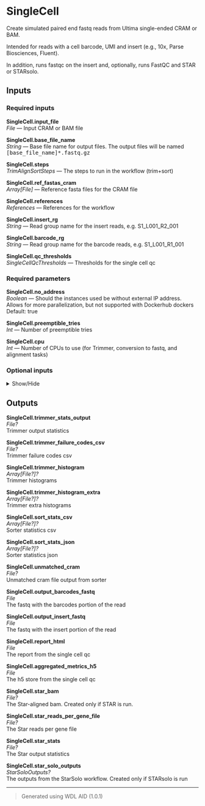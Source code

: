 # SingleCell
Create simulated paired end fastq reads from Ultima single-ended CRAM or BAM.

 Intended for reads with a cell barcode, UMI and insert (e.g., 10x, Parse Biosciences, Fluent).

 In addition, runs fastqc on the insert and, optionally, runs FastQC and STAR or STARsolo.

## Inputs

### Required inputs
<p name="SingleCell.input_file">
        <b>SingleCell.input_file</b><br />
        <i>File </i> &mdash; 
         Input CRAM or BAM file <br /> 
</p>
<p name="SingleCell.base_file_name">
        <b>SingleCell.base_file_name</b><br />
        <i>String </i> &mdash; 
         Base file name for output files. The output files will be named <tt>[base_file_name]*.fastq.gz</tt> <br /> 
</p>
<p name="SingleCell.steps">
        <b>SingleCell.steps</b><br />
        <i>TrimAlignSortSteps </i> &mdash; 
         The steps to run in the workflow (trim+sort) <br /> 
</p>
<p name="SingleCell.ref_fastas_cram">
        <b>SingleCell.ref_fastas_cram</b><br />
        <i>Array[File] </i> &mdash; 
         Reference fasta files for the CRAM file <br /> 
</p>
<p name="SingleCell.references">
        <b>SingleCell.references</b><br />
        <i>References </i> &mdash; 
         References for the workflow <br /> 
</p>
<p name="SingleCell.insert_rg">
        <b>SingleCell.insert_rg</b><br />
        <i>String </i> &mdash; 
         Read group name for the insert reads, e.g. S1_L001_R2_001 <br /> 
</p>
<p name="SingleCell.barcode_rg">
        <b>SingleCell.barcode_rg</b><br />
        <i>String </i> &mdash; 
         Read group name for the barcode reads, e.g. S1_L001_R1_001 <br /> 
</p>
<p name="SingleCell.qc_thresholds">
        <b>SingleCell.qc_thresholds</b><br />
        <i>SingleCellQcThresholds </i> &mdash; 
         Thresholds for the single cell qc <br /> 
</p>

### Required parameters
<p name="SingleCell.no_address">
        <b>SingleCell.no_address</b><br />
        <i>Boolean </i> &mdash; 
         Should the instances used be without external IP address. Allows for more parallelization, but not supported with Dockerhub dockers Default: true <br /> 
</p>
<p name="SingleCell.preemptible_tries">
        <b>SingleCell.preemptible_tries</b><br />
        <i>Int </i> &mdash; 
         Number of preemptible tries <br /> 
</p>
<p name="SingleCell.cpu">
        <b>SingleCell.cpu</b><br />
        <i>Int </i> &mdash; 
         Number of CPUs to use (for Trimmer, conversion to fastq, and alignment tasks) <br /> 
</p>

### Optional inputs
<details>
<summary> Show/Hide </summary>
<p name="SingleCell.trimmer_parameters">
        <b>SingleCell.trimmer_parameters</b><br />
        <i>TrimmerParameters &mdash; Default: None</i><br />
        Parameters for Trimmer task.  See input template
</p>
<p name="SingleCell.sorter_params">
        <b>SingleCell.sorter_params</b><br />
        <i>SorterParams &mdash; Default: None</i><br />
        Parameters for Sorter task.  See input template
</p>
<p name="SingleCell.downstream_analysis">
        <b>SingleCell.downstream_analysis</b><br />
        <i>String? &mdash; Default: None</i><br />
        Can be either star_solo, star, or undefined (default)
</p>
<p name="SingleCell.star_solo_params">
        <b>SingleCell.star_solo_params</b><br />
        <i>StarSoloParams? &mdash; Default: None</i><br />
        Parameters for running the StarSolo task.  See input template
</p>
<p name="SingleCell.genome_generate_params">
        <b>SingleCell.genome_generate_params</b><br />
        <i>StarGenomeGenerateParams? &mdash; Default: None</i><br />
        Parameters that can be passed to the StarSolo or StarAlignment task, for formatting a STAR genome.  See input template
</p>
<p name="SingleCell.star_align_gtf_override">
        <b>SingleCell.star_align_gtf_override</b><br />
        <i>File? &mdash; Default: None</i><br />
        The gtf to use in the StarAlignment task.  See input template
</p>

### Optional inputs
<p name="SingleCell.TrimAlignSort.aligner">
        <b>SingleCell.TrimAlignSort.aligner</b><br />
        <i>String? </i> &mdash; 
         Aligner to be used. Options are: ua, ua-meth, star. Mandatory if align step is selected. <br /> 
</p>
<p name="SingleCell.TrimAlignSort.ua_parameters">
        <b>SingleCell.TrimAlignSort.ua_parameters</b><br />
        <i>UaReferences? </i> &mdash; 
         Parameters for the UA aligner. Mandatory if aligner is ua. <br /> 
</p>
<p name="SingleCell.TrimAlignSort.ua_meth_parameters">
        <b>SingleCell.TrimAlignSort.ua_meth_parameters</b><br />
        <i>UaMethReferences? </i> &mdash; 
         Parameters for the UA meth aligner. Mandatory if aligner is ua-meth. <br /> 
</p>
<p name="SingleCell.TrimAlignSort.star_genome">
        <b>SingleCell.TrimAlignSort.star_genome</b><br />
        <i>File? </i> &mdash; 
         Star genome file. If aligner is star, supllay either star genome file or generate new genome index. <br /> 
</p>
<p name="SingleCell.TrimAlignSort.star_genome_generate_params">
        <b>SingleCell.TrimAlignSort.star_genome_generate_params</b><br />
        <i>StarGenomeGenerateParams? </i> &mdash; 
         Parameters for generating the star genome. Mandatory if aligner is star and not given star genome file. <br /> 
</p>
<p name="SingleCell.TrimAlignSort.star_align_extra_args">
        <b>SingleCell.TrimAlignSort.star_align_extra_args</b><br />
        <i>String? </i> &mdash; 
         Extra arguments for the STAR aligner. <br /> 
</p>
<p name="SingleCell.TrimAlignSort.star_align_gtf_override">
        <b>SingleCell.TrimAlignSort.star_align_gtf_override</b><br />
        <i>File? </i> &mdash; 
         GTF file to be used for STAR aligner. <br /> 
</p>
<p name="SingleCell.StarAlignSubSample.genome_generate_params">
        <b>SingleCell.StarAlignSubSample.genome_generate_params</b><br />
        <i>StarGenomeGenerateParams? </i> &mdash; 
         Parameters for generating the reference genome. <br /> 
</p>
<p name="SingleCell.StarAlignSubSample.star_align_gtf_override">
        <b>SingleCell.StarAlignSubSample.star_align_gtf_override</b><br />
        <i>File? </i> &mdash; 
         Override the GTF file used for STAR alignment. <br /> 
</p>

### Optional parameters
<p name="SingleCell.star_align_extra_args">
        <b>SingleCell.star_align_extra_args</b><br />
        <i>String? </i> &mdash; 
         Extra parameters to pass to the StarAlignment task.  See input template <br /> 
</p>
</details>


## Outputs
<p name="SingleCell.trimmer_stats_output">
        <b>SingleCell.trimmer_stats_output</b><br />
        <i>File?</i><br />
        Trimmer output statistics
</p>
<p name="SingleCell.trimmer_failure_codes_csv">
        <b>SingleCell.trimmer_failure_codes_csv</b><br />
        <i>File?</i><br />
        Trimmer failure codes csv
</p>
<p name="SingleCell.trimmer_histogram">
        <b>SingleCell.trimmer_histogram</b><br />
        <i>Array[File?]?</i><br />
        Trimmer histograms
</p>
<p name="SingleCell.trimmer_histogram_extra">
        <b>SingleCell.trimmer_histogram_extra</b><br />
        <i>Array[File?]?</i><br />
        Trimmer extra histograms
</p>
<p name="SingleCell.sort_stats_csv">
        <b>SingleCell.sort_stats_csv</b><br />
        <i>Array[File?]?</i><br />
        Sorter statistics csv
</p>
<p name="SingleCell.sort_stats_json">
        <b>SingleCell.sort_stats_json</b><br />
        <i>Array[File?]?</i><br />
        Sorter statistics json
</p>
<p name="SingleCell.unmatched_cram">
        <b>SingleCell.unmatched_cram</b><br />
        <i>File?</i><br />
        Unmatched cram file output from sorter
</p>
<p name="SingleCell.output_barcodes_fastq">
        <b>SingleCell.output_barcodes_fastq</b><br />
        <i>File</i><br />
        The fastq with the barcodes portion of the read
</p>
<p name="SingleCell.output_insert_fastq">
        <b>SingleCell.output_insert_fastq</b><br />
        <i>File</i><br />
        The fastq with the insert portion of the read
</p>
<p name="SingleCell.report_html">
        <b>SingleCell.report_html</b><br />
        <i>File</i><br />
        The report from the single cell qc
</p>
<p name="SingleCell.aggregated_metrics_h5">
        <b>SingleCell.aggregated_metrics_h5</b><br />
        <i>File</i><br />
        The h5 store from the single cell qc
</p>
<p name="SingleCell.star_bam">
        <b>SingleCell.star_bam</b><br />
        <i>File?</i><br />
        The Star-aligned bam.  Created only if STAR is run.
</p>
<p name="SingleCell.star_reads_per_gene_file">
        <b>SingleCell.star_reads_per_gene_file</b><br />
        <i>File?</i><br />
        The Star reads per gene file
</p>
<p name="SingleCell.star_stats">
        <b>SingleCell.star_stats</b><br />
        <i>File?</i><br />
        The Star output statistics
</p>
<p name="SingleCell.star_solo_outputs">
        <b>SingleCell.star_solo_outputs</b><br />
        <i>StarSoloOutputs?</i><br />
        The outputs from the StarSolo workflow.  Created only if STARsolo is run
</p>

<hr />

> Generated using WDL AID (1.0.1)
